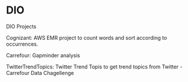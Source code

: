 # DIO
DIO Projects

Cognizant: AWS EMR project to count words and sort according to occurrences.

Carrefour: Gapminder analysis 

TwitterTrendTopics: Twitter Trend Topis to get trend topics from Twitter - Carrefour Data Chagellenge
